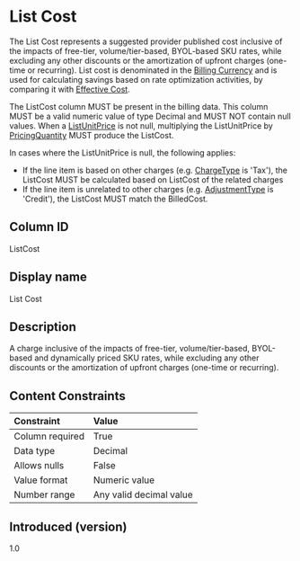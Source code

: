 # List Cost

The List Cost represents a suggested provider published cost inclusive of the impacts of free-tier, volume/tier-based, BYOL-based SKU rates, while excluding any other discounts or the amortization of upfront charges (one-time or recurring). List cost is denominated in the [Billing Currency](#billingcurrency) and is used for calculating savings based on rate optimization activities, by comparing it with [Effective Cost](#effectivecost).

The ListCost column MUST be present in the billing data. This column MUST be a valid numeric value of type Decimal and MUST NOT contain null values. When a [ListUnitPrice](#listunitprice) is not null, multiplying the ListUnitPrice by [PricingQuantity](#pricingquantity) MUST produce the ListCost.

In cases where the ListUnitPrice is null, the following applies:

* If the line item is based on other charges (e.g. [ChargeType](#chargetype) is 'Tax'), the ListCost MUST be calculated based on ListCost of the related charges
* If the line item is unrelated to other charges (e.g. [AdjustmentType](#adjustmenttype) is 'Credit'), the ListCost MUST match the BilledCost.

## Column ID

ListCost

## Display name

List Cost

## Description

A charge inclusive of the impacts of free-tier, volume/tier-based, BYOL-based and dynamically priced SKU rates, while excluding any other discounts or the amortization of upfront charges (one-time or recurring).

## Content Constraints

| Constraint      | Value                   |
|:----------------|:------------------------|
| Column required | True                    |
| Data type       | Decimal                 |
| Allows nulls    | False                   |
| Value format    | Numeric value           |
| Number range    | Any valid decimal value |

## Introduced (version)

1.0
